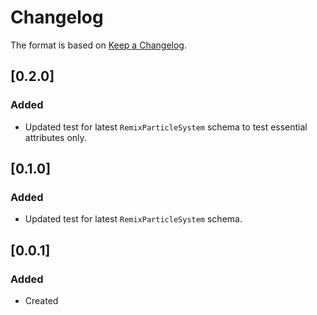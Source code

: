 # Changelog
The format is based on [Keep a Changelog](https://keepachangelog.com/en/1.0.0/).

## [0.2.0]
### Added
- Updated test for latest `RemixParticleSystem` schema to test essential attributes only.

## [0.1.0]
### Added
- Updated test for latest `RemixParticleSystem` schema.

## [0.0.1]
### Added
- Created
